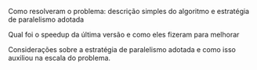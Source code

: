 Como resolveram o problema:  descrição simples do algoritmo e estratégia de paralelismo adotada

Qual foi o speedup da última versão  e como eles fizeram para melhorar

Considerações sobre a estratégia de paralelismo adotada e como isso auxiliou na escala do problema. 

